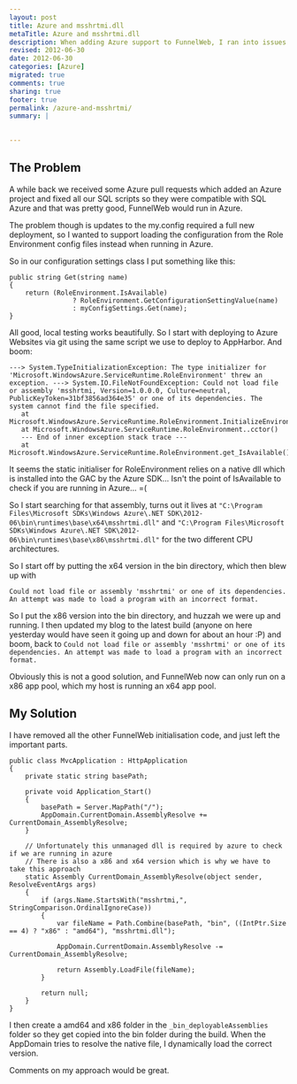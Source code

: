 ```yaml
---
layout: post
title: Azure and msshrtmi.dll
metaTitle: Azure and msshrtmi.dll
description: When adding Azure support to FunnelWeb, I ran into issues with Azure and msshrtmi.dll. Here is my solutions
revised: 2012-06-30
date: 2012-06-30
categories: [Azure]
migrated: true
comments: true
sharing: true
footer: true
permalink: /azure-and-msshrtmi/
summary: | 
  

---
```

## The Problem
A while back we received some Azure pull requests which added an Azure project and fixed all our SQL scripts so they were compatible with SQL Azure and that was pretty good, FunnelWeb would run in Azure.

The problem though is updates to the my.config required a full new deployment, so I wanted to support loading the configuration from the Role Environment config files instead when running in Azure.

So in our configuration settings class I put something like this:

    public string Get(string name)
    {
        return (RoleEnvironment.IsAvailable)
                    ? RoleEnvironment.GetConfigurationSettingValue(name)
                    : myConfigSettings.Get(name);
    }

All good, local testing works beautifully. So I start with deploying to Azure Websites via git using the same script we use to deploy to AppHarbor. And boom:

    ---> System.TypeInitializationException: The type initializer for 'Microsoft.WindowsAzure.ServiceRuntime.RoleEnvironment' threw an exception. ---> System.IO.FileNotFoundException: Could not load file or assembly 'msshrtmi, Version=1.0.0.0, Culture=neutral, PublicKeyToken=31bf3856ad364e35' or one of its dependencies. The system cannot find the file specified.
       at Microsoft.WindowsAzure.ServiceRuntime.RoleEnvironment.InitializeEnvironment()
       at Microsoft.WindowsAzure.ServiceRuntime.RoleEnvironment..cctor()
       --- End of inner exception stack trace ---
       at Microsoft.WindowsAzure.ServiceRuntime.RoleEnvironment.get_IsAvailable()
<!-- more -->
It seems the static initialiser for RoleEnvironment relies on a native dll which is installed into the GAC by the Azure SDK... Isn't the point of IsAvailable to check if you are running in Azure... =(

So I start searching for that assembly, turns out it lives at `"C:\Program Files\Microsoft SDKs\Windows Azure\.NET SDK\2012-06\bin\runtimes\base\x64\msshrtmi.dll"` and `"C:\Program Files\Microsoft SDKs\Windows Azure\.NET SDK\2012-06\bin\runtimes\base\x86\msshrtmi.dll"` for the two different CPU architectures.

So I start off by putting the x64 version in the bin directory, which then blew up with

    Could not load file or assembly 'msshrtmi' or one of its dependencies. An attempt was made to load a program with an incorrect format.

So I put the x86 version into the bin directory, and huzzah we were up and running. I then updated my blog to the latest build (anyone on here yesterday would have seen it going up and down for about an hour :P) and boom, back to `Could not load file or assembly 'msshrtmi' or one of its dependencies. An attempt was made to load a program with an incorrect format.`

Obviously this is not a good solution, and FunnelWeb now can only run on a x86 app pool, which my host is running an x64 app pool.

## My Solution
I have removed all the other FunnelWeb initialisation code, and just left the important parts.

    public class MvcApplication : HttpApplication
    {
        private static string basePath;

        private void Application_Start()
        {
            basePath = Server.MapPath("/");
            AppDomain.CurrentDomain.AssemblyResolve += CurrentDomain_AssemblyResolve;
        }

        // Unfortunately this unmanaged dll is required by azure to check if we are running in azure
        // There is also a x86 and x64 version which is why we have to take this approach
        static Assembly CurrentDomain_AssemblyResolve(object sender, ResolveEventArgs args)
        {
            if (args.Name.StartsWith("msshrtmi,", StringComparison.OrdinalIgnoreCase))
            {
                var fileName = Path.Combine(basePath, "bin", ((IntPtr.Size == 4) ? "x86" : "amd64"), "msshrtmi.dll");

                AppDomain.CurrentDomain.AssemblyResolve -= CurrentDomain_AssemblyResolve;

                return Assembly.LoadFile(fileName);
            }

            return null;
        }
    }

I then create a amd64 and x86 folder in the `_bin_deployableAssemblies` folder so they get copied into the bin folder during the build.
When the AppDomain tries to resolve the native file, I dynamically load the correct version.

Comments on my approach would be great.